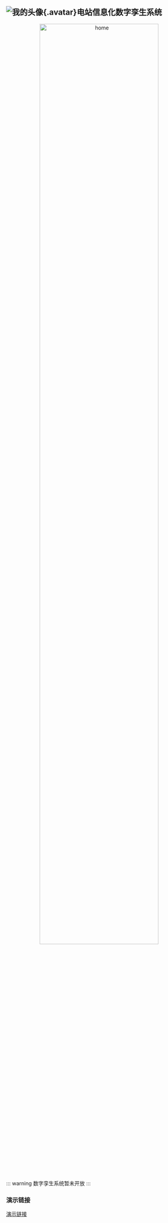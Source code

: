 ## ![我的头像](/logo.png){.avatar}电站信息化数字孪生系统
<p align="center">
  <img src="/dianzhanxinxihua.png" alt="home" width="80%" />
</p>

<!-- ### 访问链接 -->
<!-- 👉[电站信息化数字孪生系统](http://www.dxkjs.com:8080/sanheyan/dist/) -->
::: warning
数字孪生系统暂未开放
:::

### 演示链接
[演示链接](https://mp.weixin.qq.com/s/vTZE4R-K9qStOyWvD9uNqQ)